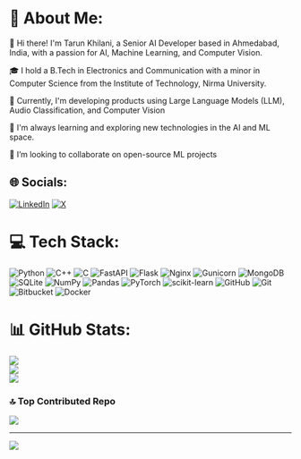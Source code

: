 # 💫 About Me:
👋 Hi there! I'm Tarun Khilani, a Senior AI Developer based in Ahmedabad, India, with a passion for AI, Machine Learning, and Computer Vision.

🎓 I hold a B.Tech in Electronics and Communication with a minor in Computer Science from the Institute of Technology, Nirma University.

💼 Currently, I'm developing products using Large Language Models (LLM), Audio Classification, and Computer Vision

🌱 I'm always learning and exploring new technologies in the AI and ML space.

👯 I’m looking to collaborate on open-source ML projects

## 🌐 Socials:
[![LinkedIn](https://img.shields.io/badge/LinkedIn-%230077B5.svg?logo=linkedin&logoColor=white)](https://www.linkedin.com/in/tarun-khilani-60a9b8152) [![X](https://img.shields.io/badge/X-black.svg?logo=X&logoColor=white)](https://x.com/tarunkhilani) 

# 💻 Tech Stack:
![Python](https://img.shields.io/badge/python-3670A0?style=plastic&logo=python&logoColor=ffdd54) ![C++](https://img.shields.io/badge/c++-%2300599C.svg?style=plastic&logo=c%2B%2B&logoColor=white) ![C](https://img.shields.io/badge/c-%2300599C.svg?style=plastic&logo=c&logoColor=white) ![FastAPI](https://img.shields.io/badge/FastAPI-005571?style=plastic&logo=fastapi) ![Flask](https://img.shields.io/badge/flask-%23000.svg?style=plastic&logo=flask&logoColor=white) ![Nginx](https://img.shields.io/badge/nginx-%23009639.svg?style=plastic&logo=nginx&logoColor=white) ![Gunicorn](https://img.shields.io/badge/gunicorn-%298729.svg?style=plastic&logo=gunicorn&logoColor=white) ![MongoDB](https://img.shields.io/badge/MongoDB-%234ea94b.svg?style=plastic&logo=mongodb&logoColor=white) ![SQLite](https://img.shields.io/badge/sqlite-%2307405e.svg?style=plastic&logo=sqlite&logoColor=white) ![NumPy](https://img.shields.io/badge/numpy-%23013243.svg?style=plastic&logo=numpy&logoColor=white) ![Pandas](https://img.shields.io/badge/pandas-%23150458.svg?style=plastic&logo=pandas&logoColor=white) ![PyTorch](https://img.shields.io/badge/PyTorch-%23EE4C2C.svg?style=plastic&logo=PyTorch&logoColor=white) ![scikit-learn](https://img.shields.io/badge/scikit--learn-%23F7931E.svg?style=plastic&logo=scikit-learn&logoColor=white) ![GitHub](https://img.shields.io/badge/github-%23121011.svg?style=plastic&logo=github&logoColor=white) ![Git](https://img.shields.io/badge/git-%23F05033.svg?style=plastic&logo=git&logoColor=white) ![Bitbucket](https://img.shields.io/badge/bitbucket-%230047B3.svg?style=plastic&logo=bitbucket&logoColor=white) ![Docker](https://img.shields.io/badge/docker-%230db7ed.svg?style=plastic&logo=docker&logoColor=white)

# 📊 GitHub Stats:
![](https://github-readme-stats.vercel.app/api?username=tarun-khilani&theme=shadow_blue&hide_border=false&include_all_commits=true&count_private=false)<br/>
![](https://github-readme-streak-stats.herokuapp.com/?user=tarun-khilani&theme=shadow_blue&hide_border=false)<br/>
![](https://github-readme-stats.vercel.app/api/top-langs/?username=tarun-khilani&theme=shadow_blue&hide_border=false&include_all_commits=true&count_private=false&layout=compact)

### 🔝 Top Contributed Repo
![](https://github-contributor-stats.vercel.app/api?username=tarun-khilani&limit=5&theme=dark&combine_all_yearly_contributions=true)

---
[![](https://visitcount.itsvg.in/api?id=tarun-khilani&icon=0&color=0)](https://visitcount.itsvg.in)
